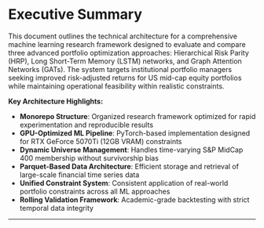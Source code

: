 # Executive Summary

This document outlines the technical architecture for a comprehensive machine learning research framework designed to evaluate and compare three advanced portfolio optimization approaches: Hierarchical Risk Parity (HRP), Long Short-Term Memory (LSTM) networks, and Graph Attention Networks (GATs). The system targets institutional portfolio managers seeking improved risk-adjusted returns for US mid-cap equity portfolios while maintaining operational feasibility within realistic constraints.

**Key Architecture Highlights:**
- **Monorepo Structure**: Organized research framework optimized for rapid experimentation and reproducible results
- **GPU-Optimized ML Pipeline**: PyTorch-based implementation designed for RTX GeForce 5070Ti (12GB VRAM) constraints
- **Dynamic Universe Management**: Handles time-varying S&P MidCap 400 membership without survivorship bias
- **Parquet-Based Data Architecture**: Efficient storage and retrieval of large-scale financial time series data
- **Unified Constraint System**: Consistent application of real-world portfolio constraints across all ML approaches
- **Rolling Validation Framework**: Academic-grade backtesting with strict temporal data integrity

---
